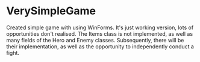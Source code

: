 # VerySimpleGame
Created simple game with using WinForms. It's just working version, lots of opportunities don't realised.
The Items class is not implemented, as well as many fields of the Hero and Enemy classes. 
Subsequently, there will be their implementation, as well as the opportunity to independently conduct a fight.
